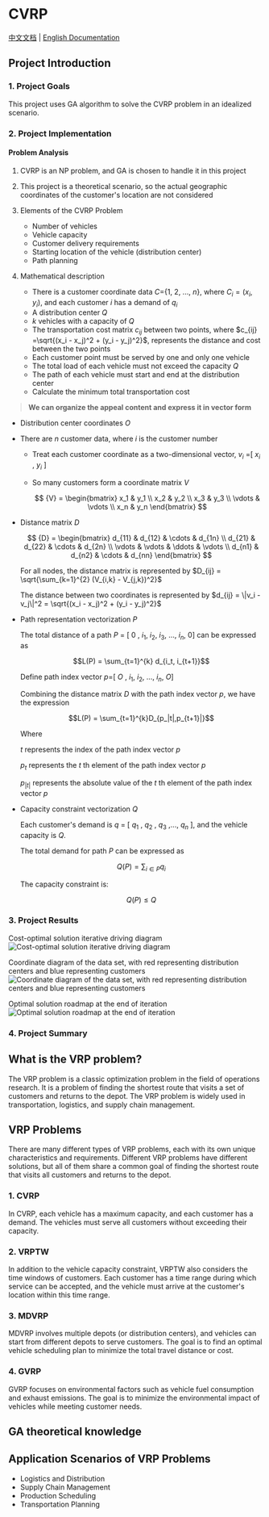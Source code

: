 # CVRP

[中文文档](README_zh.md) | [English Documentation](README.md)

## Project Introduction

### 1. Project Goals

This project uses GA algorithm to solve the CVRP problem in an idealized scenario.

### 2. Project Implementation

#### Problem Analysis

1. CVRP is an NP problem, and GA is chosen to handle it in this project

2. This project is a theoretical scenario, so the actual geographic coordinates of the customer's location are not considered

3. Elements of the CVRP Problem

   - Number of vehicles
   - Vehicle capacity
   - Customer delivery requirements
   - Starting location of the vehicle (distribution center)
   - Path planning

4. Mathematical description

   - There is a customer coordinate data $C$={1, 2, ..., $n$}, where $C_i = (x_i, y_i)$, and each customer $i$ has a demand of $q_i$
   - A distribution center $Q$
   - $k$ vehicles with a capacity of $Q$
   - The transportation cost matrix $c_{ij}$ between two points, where $c_{ij} =\sqrt{(x_i - x_j)^2 + (y_i -   y_j)^2}$, represents the distance and cost between the two points
   - Each customer point must be served by one and only one vehicle
   - The total load of each vehicle must not exceed the capacity $Q$
   - The path of each vehicle must start and end at the distribution center
   - Calculate the minimum total transportation cost

> **We can organize the appeal content and express it in vector form**

- Distribution center coordinates $O$

- There are $n$ customer data, where $i$ is the customer number

  - Treat each customer coordinate as a two-dimensional vector, $v_i$ =[ $x_i$ , $y_i$ ]

  - So many customers form a coordinate matrix $V$

    $$
    {V} =
    \begin{bmatrix}
    x_1 & y_1 \\
    x_2 & y_2 \\
    x_3 & y_3 \\
    \vdots & \vdots \\
    x_n & y_n
    \end{bmatrix}
    $$

- Distance matrix $D$

  $$
  {D} =
  \begin{bmatrix}
  d_{11} & d_{12} & \cdots & d_{1n} \\
  d_{21} & d_{22} & \cdots & d_{2n} \\
  \vdots & \vdots & \ddots & \vdots \\
  d_{n1} & d_{n2} & \cdots & d_{nn}
  \end{bmatrix}
  $$

  For all nodes, the distance matrix is ​​represented by
  $D_{ij} = \sqrt{\sum_{k=1}^{2} (V_{i,k} - V_{j,k})^2}$

  The distance between two coordinates is represented by $d_{ij} = \|v_i - v_j\|^2 = \sqrt{(x_i - x_j)^2 +    (y_i - y_j)^2}$

- Path representation vectorization $P$

  The total distance of a path $P$ = [ $0$ , $i_1$, $i_2$, $i_3$, ..., $i_n$, $0$] can be expressed as

  $$L(P) = \sum_{t=1}^{k} d_{i_t, i_{t+1}}$$

  Define path index vector $p$=[ $O$ , $i_1$, $i_2$, ..., $i_n$, $O$]

  Combining the distance matrix $D$ with the path index vector $p$, we have the expression

  $$L(P) = \sum_{t=1}^{k}D_{p_|t|,p_{t+1}|}$$

  Where

  $t$ represents the index of the path index vector $p$

  $p_t$ represents the $t$ th element of the path index vector $p$

  $p_{|t|}$ represents the absolute value of the $t$ th element of the path index vector $p$

- Capacity constraint vectorization $Q$

  Each customer's demand is $q$ = [ $q_1$ , $q_2$ , $q_3$ ,..., $q_n$ ], and the vehicle capacity is $Q$.

  The total demand for path $P$ can be expressed as

  $$Q(P) = \sum_{i \in P} q_i$$

  The capacity constraint is:

  $$Q(P) \leq Q$$

### 3. Project Results

Cost-optimal solution iterative driving diagram
![Cost-optimal solution iterative driving diagram](./assets/Figure_1.png)

Coordinate diagram of the data set, with red representing distribution centers and blue representing customers
![Coordinate diagram of the data set, with red representing distribution centers and blue representing customers](./assets/Figure_2.png)

Optimal solution roadmap at the end of iteration
![Optimal solution roadmap at the end of iteration](./assets/Figure_3.png)

### 4. Project Summary

## What is the VRP problem?

The VRP problem is a classic optimization problem in the field of operations research. It is a problem of finding the shortest route that visits a set of customers and returns to the depot. The VRP problem is widely used in transportation, logistics, and supply chain management.

## VRP Problems

There are many different types of VRP problems, each with its own unique characteristics and requirements. Different VRP problems have different solutions, but all of them share a common goal of finding the shortest route that visits all customers and returns to the depot.

### 1. CVRP

In CVRP, each vehicle has a maximum capacity, and each customer has a demand. The vehicles must serve all customers without exceeding their capacity.

### 2. VRPTW

In addition to the vehicle capacity constraint, VRPTW also considers the time windows of customers. Each customer has a time range during which service can be accepted, and the vehicle must arrive at the customer's location within this time range.

### 3. MDVRP

MDVRP involves multiple depots (or distribution centers), and vehicles can start from different depots to serve customers. The goal is to find an optimal vehicle scheduling plan to minimize the total travel distance or cost.

### 4. GVRP

GVRP focuses on environmental factors such as vehicle fuel consumption and exhaust emissions. The goal is to minimize the environmental impact of vehicles while meeting customer needs.

## GA theoretical knowledge

## Application Scenarios of VRP Problems

- Logistics and Distribution
- Supply Chain Management
- Production Scheduling
- Transportation Planning

